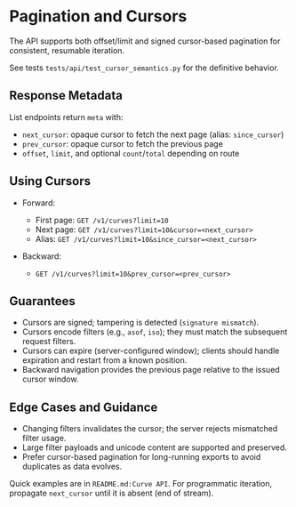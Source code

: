 # Pagination and Cursors

The API supports both offset/limit and signed cursor-based pagination for consistent, resumable iteration.

See tests `tests/api/test_cursor_semantics.py` for the definitive behavior.

## Response Metadata

List endpoints return `meta` with:

- `next_cursor`: opaque cursor to fetch the next page (alias: `since_cursor`)
- `prev_cursor`: opaque cursor to fetch the previous page
- `offset`, `limit`, and optional `count`/`total` depending on route

## Using Cursors

- Forward:
  - First page: `GET /v1/curves?limit=10`
  - Next page: `GET /v1/curves?limit=10&cursor=<next_cursor>`
  - Alias: `GET /v1/curves?limit=10&since_cursor=<next_cursor>`

- Backward:
  - `GET /v1/curves?limit=10&prev_cursor=<prev_cursor>`

## Guarantees

- Cursors are signed; tampering is detected (`signature mismatch`).
- Cursors encode filters (e.g., `asof`, `iso`); they must match the subsequent request filters.
- Cursors can expire (server-configured window); clients should handle expiration and restart from a known position.
- Backward navigation provides the previous page relative to the issued cursor window.

## Edge Cases and Guidance

- Changing filters invalidates the cursor; the server rejects mismatched filter usage.
- Large filter payloads and unicode content are supported and preserved.
- Prefer cursor-based pagination for long-running exports to avoid duplicates as data evolves.

Quick examples are in `README.md:Curve API`. For programmatic iteration, propagate `next_cursor` until it is absent (end of stream).

